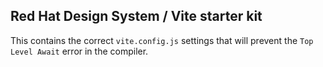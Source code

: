 ## Red Hat Design System / Vite starter kit

This contains the correct `vite.config.js` settings that will prevent the `Top Level Await` error in the compiler.
